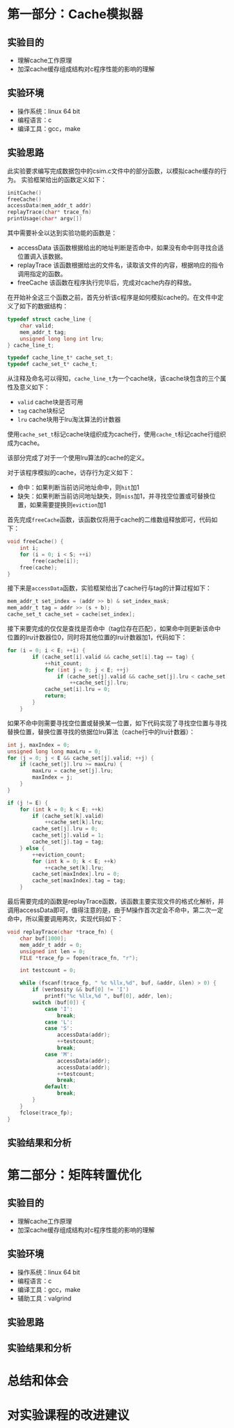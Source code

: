 # 第一部分：Cache模拟器

## 实验目的
- 理解cache工作原理
- 加深cache缓存组成结构对c程序性能的影响的理解


## 实验环境
- 操作系统：linux 64 bit
- 编程语言：c
- 编译工具：gcc，make

## 实验思路
此实验要求编写完成数据包中的csim.c文件中的部分函数，以模拟cache缓存的行为。
实验框架给出的函数定义如下：
```c
initCache()
freeCache()
accessData(mem_addr_t addr)
replayTrace(char* trace_fn)
printUsage(char* argv[])
```
其中需要补全以达到实验功能的函数是：
- accessData
  该函数根据给出的地址判断是否命中，如果没有命中则寻找合适位置调入该数据。
- replayTrace
  该函数根据给出的文件名，读取该文件的内容，根据响应的指令调用指定的函数。
- freeCache
  该函数在程序执行完毕后，完成对cache内存的释放。

在开始补全这三个函数之前，首先分析该c程序是如何模拟cache的。在文件中定义了如下的数据结构：
```c
typedef struct cache_line {
    char valid;
    mem_addr_t tag;
    unsigned long long int lru;
} cache_line_t;

typedef cache_line_t* cache_set_t;
typedef cache_set_t* cache_t;
```
从注释及命名可以得知，`cache_line_t`为一个cache块，该cache块包含的三个属性及意义如下：
- `valid`
  cache块是否可用
- `tag`
  cache块标记
- `lru`
  cache块用于lru淘汰算法的计数器

使用`cache_set_t`标记cache块组织成为cache行，使用`cache_t`标记cache行组织成为cache。

该部分完成了对于一个使用lru算法的cache的定义。

对于该程序模拟的cache，访存行为定义如下：
- 命中：如果判断当前访问地址命中，则`hit`加1
- 缺失：如果判断当前访问地址缺失，则`miss`加1，并寻找空位置或可替换位置，如果需要提换则`eviction`加1

首先完成`freeCache`函数，该函数仅将用于cache的二维数组释放即可，代码如下：
```c
void freeCache() {  
    int i;  
    for (i = 0; i < S; ++i)  
        free(cache[i]);  
    free(cache);  
}  
```

接下来是`accessData`函数，实验框架给出了cache行与tag的计算过程如下：
```c
mem_addr_t set_index = (addr >> b) & set_index_mask;
mem_addr_t tag = addr >> (s + b);
cache_set_t cache_set = cache[set_index];
```

接下来要完成的仅仅是查找是否命中（tag位存在匹配），如果命中则更新该命中位置的lru计数器位0，同时将其他位置的lru计数器加1，代码如下：
```c
for (i = 0; i < E; ++i) {
        if (cache_set[i].valid && cache_set[i].tag == tag) {
            ++hit_count;
            for (int j = 0; j < E; ++j)
                if (cache_set[j].valid && cache_set[j].lru < cache_set[i].lru)
                    ++cache_set[j].lru;
            cache_set[i].lru = 0;
            return;
        }
    }
```

如果不命中则需要寻找空位置或替换某一位置，如下代码实现了寻找空位置与寻找替换位置，替换位置寻找的依据位lru算法（cache行中的lru计数器）：
```c
int j, maxIndex = 0;
unsigned long long maxLru = 0;
for (j = 0; j < E && cache_set[j].valid; ++j) {
    if (cache_set[j].lru >= maxLru) {
        maxLru = cache_set[j].lru;
        maxIndex = j;
    }
}

if (j != E) {
    for (int k = 0; k < E; ++k)
        if (cache_set[k].valid)
            ++cache_set[k].lru;
        cache_set[j].lru = 0;
        cache_set[j].valid = 1;
        cache_set[j].tag = tag;
    } else {
        ++eviction_count;
        for (int k = 0; k < E; ++k)
            ++cache_set[k].lru;
        cache_set[maxIndex].lru = 0;
        cache_set[maxIndex].tag = tag;
    }
```

最后需要完成的函数是replayTrace函数，该函数主要实现文件的格式化解析，并调用accessData即可，值得注意的是，由于M操作首次定会不命中，第二次一定命中，所以需要调用两次，实现代码如下：
```c
void replayTrace(char *trace_fn) {
    char buf[1000];
    mem_addr_t addr = 0;
    unsigned int len = 0;
    FILE *trace_fp = fopen(trace_fn, "r");

    int testcount = 0;

    while (fscanf(trace_fp, " %c %llx,%d", buf, &addr, &len) > 0) {
        if (verbosity && buf[0] != 'I')
            printf("%c %llx,%d ", buf[0], addr, len);
        switch (buf[0]) {
            case 'I':
                break;
            case 'L':
            case 'S':
                accessData(addr);
                ++testcount;
                break;
            case 'M':
                accessData(addr);
                accessData(addr);
                ++testcount;
                break;
            default:
                break;
        }
    }
    fclose(trace_fp);
}
```
## 实验结果和分析

# 第二部分：矩阵转置优化

## 实验目的
- 理解cache工作原理
- 加深cache缓存组成结构对c程序性能的影响的理解

## 实验环境
- 操作系统：linux 64 bit
- 编程语言：c
- 编译工具：gcc，make
- 辅助工具：valgrind

## 实验思路




## 实验结果和分析

# 总结和体会

# 对实验课程的改进建议

